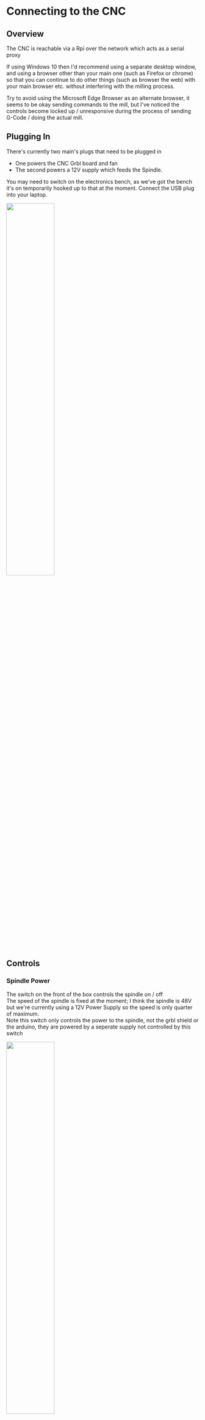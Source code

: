 # Connecting to the CNC

## Overview

The CNC is reachable via a Rpi over the network which acts as a serial proxy

If using Windows 10 then I'd recommend using a separate desktop window, and using a browser other than your main one
(such as Firefox or chrome) so that you can continue to do other things (such as browser the web) with your
main browser etc. without interfering with the milling process.

Try to avoid using the Microsoft Edge Browser as an alternate browser, it seems to be okay sending commands to the mill, but I've noticed the
controls become locked up / unresponsive during the process of sending G-Code / doing the actual mill.


## Plugging In

There's currently two main's plugs that need to be plugged in

  * One powers the CNC Grbl board and fan
  * The second powers a 12V supply which feeds the Spindle.

You may need to switch on the electronics bench, as we've got the bench it's on temporarily hooked up to that at the moment.
Connect the USB plug into your laptop.

<a href="../../images/Milling/Connecting/PSU_Connection.jpg"><img src="../../images/Milling/Connecting/PSU_Connection.jpg" height="50%" width="50%" ></a> <br>


## Controls

### Spindle Power

The switch on the front of the box controls the spindle on / off <br>
The speed of the spindle is fixed at the moment; I think the spindle is 48V but we're currently using a 12V Power Supply so the speed is only quarter of maximum. <br>
Note this switch only controls the power to the spindle, not the grbl shield or the arduino, they are powered by a seperate supply not controlled by this switch

<a href="../../images/Milling/Connecting/Spindle_Switch.jpg"><img src="../../images/Milling/Connecting/Spindle_Switch.jpg" height="50%" width="50%" ></a> <br>


## Starting Chillipepr

Next we're going to start up Chillipepr.

  * Open up a 2nd browser window
  * Browse to <http://chilipeppr.com/jpadie>

The link is different than normal chillipepr / grbl as we're using firmware version 1.1 instead of 0.9



Chillipepr is a online system consisting of a series of web pages and JavaScript scripts pulled in from other sites.
There has been an attempt to create an offline version, but for now it's easier just to browse the online version.
The JavaScript within Chillipepr will connect to a Serial Port Json Server ether located on your local machine or elsewhere.

I've discovered that it's best to run Chillipepr and the serial server on the same machine to avoid problems with latency.
We're using the Grbl version of Chillipepr here as the firmware for the shapeoko2 is the latest version of Grbl.

<a href="../../images/Milling/Connecting/Chillipepr-Example1.png"><img src="../../images/Milling/Connecting/Chillipepr-Example1.png" height="50%" width="50%" ></a> <br>

## Starting the Serial Port Json Server

Next we need to start a small app on our local machine called the Serial Port Json Server.
The serial server acts as a bridge in-between the serial port on your local machine which connects to the mill
and Chillipepr.


### Downloading the Serial Proxy

You can find the download links in the bottom right hand corner of the Chillipepr window.
Sometimes you need to press the up / down arrow to expand the tab to see it, then scroll down.

<a href="../../images/Milling/Connecting/SerialProxyDownload1.png"><img src="../../images/Milling/Connecting/SerialProxyDownload1.png" height="50%" width="50%" ></a> <br>

There should be different versions listed for different operating systems.


### Running the Serial Port Json Server

First plug in the USB plug from the mill.
Then run the serial port json server, it should pick up on the new serial port and list it in a console window

<a href="../../images/Milling/Connecting/SerialConsole.png"><img src="../../images/Milling/Connecting/SerialConsole.png" height="50%" width="50%" ></a> <br>


## Connecting Chillipepr to the Serial Proxy

Next we should be ready to now link / connect Chillipepr to the serial server. <br>
Select **Connect to Host**

<a href="../../images/Milling/Connecting/Connect1.png"><img src="../../images/Milling/Connecting/Connect1.png" height="50%" width="50%" ></a> <br>

Select **Connect to Localhost**

<a href="../../images/Milling/Connecting/Connect2.png"><img src="../../images/Milling/Connecting/Connect2.png" height="50%" width="50%" ></a> <br>

We should now see a list of the devices detected in the bottom right corner.

In the drop down lists make sure **Grbl** is selected, and the maximum baud rate **115,200** <br>
The older versions of Grbl used to use a slower baud rate of around 9600, but the later versions use the max 115,200 speed instead.

Once you've selected Grbl in the drop down, click the tick box on the left to initiate the connection to the board.

<a href="../../images/Milling/Connecting/Connect3.png"><img src="../../images/Milling/Connecting/Connect3.png" height="50%" width="50%" ></a> <br>


## Connecting via Putty

If you want to instead connect to the CNC via a Serial Console, then you can use Putty to do this

  * Download and install Putty from <http://www.chiark.greenend.org.uk/~sgtatham/putty/download.html>

  * Open putty and connect to the Grbl / Arduino Uno's COM Port
  * Speed: **115200**
  * Databits: **8**
  * StopBits: **1**
  * Parity / Flow Control: **None**
  * <http://www.shapeoko.com/wiki/index.php/G-Code>
